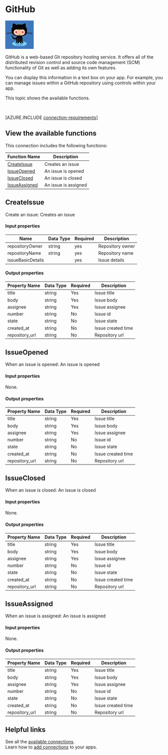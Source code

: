 <properties
	pageTitle="Overview of the GitHub connection | Microsoft PowerApps"
	description="See the available GitHub functions, responses, and examples"
	services=""
	suite="powerapps"
	documentationCenter="" 	
	authors="AFTOwen"
	manager="erikre"
	editor=""
	tags="" />

<tags
ms.service="powerapps"
ms.devlang="na"
ms.topic="article"
ms.tgt_pltfrm="na"
ms.workload="na"
ms.date="04/26/2016"
ms.author="anneta"/>

#  GitHub

![GitHub](./media/connection-github/githubicon.png)

GitHub is a web-based Git repository hosting service. It offers all of the distributed revision control and source code management (SCM) functionality of Git as well as adding its own features.

You can display this information in a text box on your app. For example, you can manage issues within a GitHub repository using controls within your app.

This topic shows the available functions.

&nbsp;

[AZURE.INCLUDE [connection-requirements](../../includes/connection-requirements.md)]

## View the available functions

This connection includes the following functions:

| Function Name |  Description |
| --- | --- |
|[CreateIssue](connection-github.md#createissue) | Creates an issue |
|[IssueOpened](connection-github.md#issueopened) | An issue is opened |
|[IssueClosed](connection-github.md#issueclosed) | An issue is closed |
|[IssueAssigned](connection-github.md#issueassigned) | An issue is assigned  |


## CreateIssue
Create an issue: Creates an issue

#### Input properties

| Name| Data Type|Required|Description|
| ---|---|---|---|
|repositoryOwner|string|yes|Repository owner|
|repositoryName|string|yes|Repository name|
|issueBasicDetails| |yes|Issue details|

#### Output properties

| Property Name | Data Type | Required |Description |
|---|---|---|---|
|title|string|Yes | Issue title |
|body|string|Yes |Issue body |
|assignee|string|Yes | Issue assignee|
|number|string|No |Issue id |
|state|string|No | Issue state|
|created_at|string|No | Issue created time|
|repository_url|string|No | Repository url|


## IssueOpened
When an issue is opened: An issue is opened

#### Input properties
None.

#### Output properties

| Property Name | Data Type | Required |Description |
|---|---|---|---|
|title|string|Yes | Issue title |
|body|string|Yes |Issue body |
|assignee|string|Yes | Issue assignee|
|number|string|No |Issue id |
|state|string|No | Issue state|
|created_at|string|No | Issue created time|
|repository_url|string|No | Repository url|


## IssueClosed
When an issue is closed: An issue is closed

#### Input properties
None.

#### Output properties

| Property Name | Data Type | Required |Description |
|---|---|---|---|
|title|string|Yes | Issue title |
|body|string|Yes |Issue body |
|assignee|string|Yes | Issue assignee|
|number|string|No |Issue id |
|state|string|No | Issue state|
|created_at|string|No | Issue created time|
|repository_url|string|No | Repository url|


## IssueAssigned
When an issue is assigned: An issue is assigned

#### Input properties
None.

#### Output properties

| Property Name | Data Type | Required |Description |
|---|---|---|---|
|title|string|Yes | Issue title |
|body|string|Yes |Issue body |
|assignee|string|Yes | Issue assignee|
|number|string|No |Issue id |
|state|string|No | Issue state|
|created_at|string|No | Issue created time|
|repository_url|string|No | Repository url|


## Helpful links

See all the [available connections](../connections-list.md).  
Learn how to [add connections](../add-manage-connections.md) to your apps.
